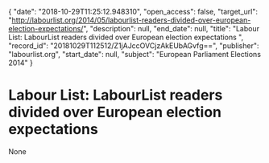 {
  "date": "2018-10-29T11:25:12.948310", 
  "open_access": false, 
  "target_url": "http://labourlist.org/2014/05/labourlist-readers-divided-over-european-election-expectations/", 
  "description": null, 
  "end_date": null, 
  "title": "Labour List: LabourList readers divided over European election expectations ", 
  "record_id": "20181029T112512/Z1jAJccOVCjzAkEUbAGvfg==", 
  "publisher": "labourlist.org", 
  "start_date": null, 
  "subject": "European Parliament Elections 2014"
}

# Labour List: LabourList readers divided over European election expectations 

None